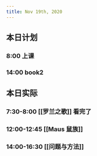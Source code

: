 ```yaml
---
title: Nov 19th, 2020
---
```


## 本日计划
### 8:00 上课
###
### 14:00 book2
## 本日实际
### 7:30-8:00 [[罗兰之歌]] 看完了
### 12:00-12:45 [[Maus 鼠族]]
### 14:00-16:30 [[问题与方法]]
### 
